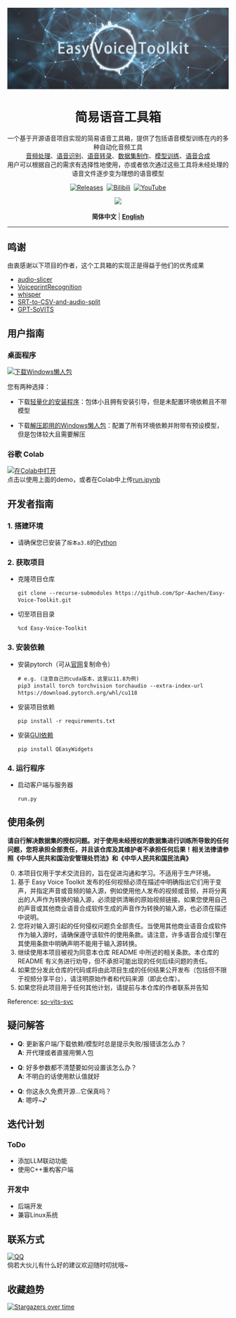 <div align = "center">

![Title](/docs/media/Cover.jpg)

# 简易语音工具箱

一个基于开源语音项目实现的简易语音工具箱，提供了包括语音模型训练在内的多种自动化音频工具
<br>[音频处理](/docs/CN/Audio-Processor.md)、[语音识别](/docs/CN/Voice-Recognizer.md)、[语音转录](/docs/CN/Voice-Transcriber.md)、[数据集制作](/docs/CN/Dataset-Creator.md)、[模型训练](/docs/CN/Voice-Trainer.md)、[语音合成](/docs/CN/Voice-Converter.md)
<br>用户可以根据自己的需求有选择性地使用，亦或者依次通过这些工具将未经处理的语音文件逐步变为理想的语音模型

[![Releases](https://img.shields.io/github/v/release/Spr-Aachen/Easy-Voice-Toolkit?color=green&label=Release&logo=Github&logoColor=white&style=for-the-badge)](https://github.com/Spr-Aachen/Easy-Voice-Toolkit/releases/latest)&nbsp;
[![Bilibili](https://img.shields.io/badge/Bilibili-v1.0%20Intro-blue?logo=Bilibili&style=for-the-badge)](https://www.bilibili.com/video/BV1uJ4m157P2)&nbsp;
[![YouTube](https://img.shields.io/badge/YouTube-v1.0%20Intro-red?logo=YouTube&style=for-the-badge)](https://www.youtube.com/watch?v=)

<a href = "https://ko-fi.com/spr_aachen">
    <img src = "https://cdn.ko-fi.com/cdn/kofi3.png?v=2" width = "150">
</a>

**简体中文** | [**English**](../README.md)

</div>

---

## 鸣谢

由衷感谢以下项目的作者，这个工具箱的实现正是得益于他们的优秀成果

- [audio-slicer](https://github.com/openvpi/audio-slicer)
- [VoiceprintRecognition](https://github.com/yeyupiaoling/VoiceprintRecognition-Pytorch/tree/release/1.0)
- [whisper](https://github.com/openai/whisper)
- [SRT-to-CSV-and-audio-split](https://github.com/tobiasrordorf/SRT-to-CSV-and-audio-split)
- [GPT-SoVITS](https://github.com/RVC-Boss/GPT-SoVITS)


## 用户指南

### 桌面程序

[![下载Windows懒人包](https://img.shields.io/badge/下载-Windows懒人包-yellow?logo=HuggingFace)](https://huggingface.co/SprAachen/Easy-Voice-Toolkit-Package/resolve/main/EVT_windows_x64.7z?download=true)

您有两种选择：

- 下载[轻量化的安装程序](https://github.com/Spr-Aachen/Easy-Voice-Toolkit/releases/latest)：包体小且拥有安装引导，但是未配置环境依赖且不带模型

- 下载[解压即用的Windows懒人包](https://huggingface.co/SprAachen/Easy-Voice-Toolkit-Package/resolve/main/EVT_windows_x64.7z?download=true)：配置了所有环境依赖并附带有预设模型，但是包体较大且需要解压

### 谷歌 Colab

[![在Colab中打开](https://img.shields.io/badge/打开-Google%20Colab-orange?logo=GoogleColab)](https://colab.research.google.com/github/Spr-Aachen/Easy-Voice-Toolkit/blob/main/run.ipynb)
<br>点击以使用上面的demo，或者在Colab中上传[run.ipynb](https://github.com/Spr-Aachen/Easy-Voice-Toolkit/blob/main/run.ipynb)


## 开发者指南

### 1. 搭建环境

- 请确保您已安装了`版本≥3.8`的[Python](https://www.python.org/downloads/)

### 2. 获取项目

- 克隆项目仓库
    ```shell
    git clone --recurse-submodules https://github.com/Spr-Aachen/Easy-Voice-Toolkit.git
    ```

- 切至项目目录
    ```shell
    %cd Easy-Voice-Toolkit
    ```

### 3. 安装依赖

- 安装pytorch（可从[官网](https://pytorch.org/get-started/locally/)复制命令）
    ```shell
    # e.g. (注意自己的cuda版本，这里以11.8为例)
    pip3 install torch torchvision torchaudio --extra-index-url https://download.pytorch.org/whl/cu118
    ```

- 安装项目依赖
    ```shell
    pip install -r requirements.txt
    ```

- 安装[GUI依赖](https://github.com/Spr-Aachen/QEasyWidgets)
    ```shell
    pip install QEasyWidgets
    ```

### 4. 运行程序

- 启动客户端与服务器
    ```shell
    run.py
    ```


## 使用条例

**请自行解决数据集的授权问题。对于使用未经授权的数据集进行训练所导致的任何问题，您将承担全部责任，并且该仓库及其维护者不承担任何后果！相关法律请参照《中华人民共和国治安管理处罚法》和《中华人民共和国民法典》**

0. 本项目仅用于学术交流目的，旨在促进沟通和学习。不适用于生产环境。
1. 基于 Easy Voice Toolkit 发布的任何视频必须在描述中明确指出它们用于变声，并指定声音或音频的输入源，例如使用他人发布的视频或音频，并将分离出的人声作为转换的输入源，必须提供清晰的原始视频链接。如果您使用自己的声音或其他商业语音合成软件生成的声音作为转换的输入源，也必须在描述中说明。
2. 您将对输入源引起的任何侵权问题负全部责任。当使用其他商业语音合成软件作为输入源时，请确保遵守该软件的使用条款。请注意，许多语音合成引擎在其使用条款中明确声明不能用于输入源转换。
3. 继续使用本项目被视为同意本仓库 README 中所述的相关条款。本仓库的 README 有义务进行劝导，但不承担可能出现的任何后续问题的责任。
4. 如果您分发此仓库的代码或将由此项目生成的任何结果公开发布（包括但不限于视频分享平台），请注明原始作者和代码来源（即此仓库）。
5. 如果您将此项目用于任何其他计划，请提前与本仓库的作者联系并告知

Reference: [so-vits-svc](https://github.com/svc-develop-team/so-vits-svc)


## 疑问解答

-   **Q**: 更新客户端/下载依赖/模型时总是提示失败/报错该怎么办？
<br>**A**: 开代理或者直接用懒人包

-   **Q**: 好多参数都不清楚要如何设置该怎么办？
<br>**A**: 不明白的话使用默认值就好

-   **Q**: 你这永久免费开源...它保真吗？
<br>**A**: 嗯哼~♪


## 迭代计划

### ToDo
- 添加LLM联动功能
- 使用C++重构客户端

### 开发中
- 后端开发
- 兼容Linux系统


## 联系方式

[![QQ](https://img.shields.io/badge/QQ-2835946988-brightgreen?style=for-the-badge&logo=tencent-qq&logoColor=white)]()
<br>倘若大伙儿有什么好的建议欢迎随时叨扰哦~


## 收藏趋势

[![Stargazers over time](https://starchart.cc/Spr-Aachen/Easy-Voice-Toolkit.svg)](https://starchart.cc/Spr-Aachen/Easy-Voice-Toolkit)